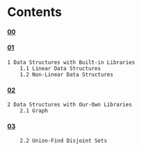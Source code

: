 # Contents

#### [00](https://github.com/juankipedia/CompetitiveProgramming/tree/master/CodeGym/00)

#### [01](https://github.com/juankipedia/CompetitiveProgramming/tree/master/CodeGym/01)
	1 Data Structures with Built-in Libraries
		1.1 Linear Data Structures
		1.2 Non-Linear Data Structures

#### [02](https://github.com/juankipedia/CompetitiveProgramming/tree/master/CodeGym/02)
	2 Data Structures with Our-Own Libraries
		2.1 Graph

#### [03](https://github.com/juankipedia/CompetitiveProgramming/tree/master/CodeGym/03)
		2.2 Union-Find Disjoint Sets